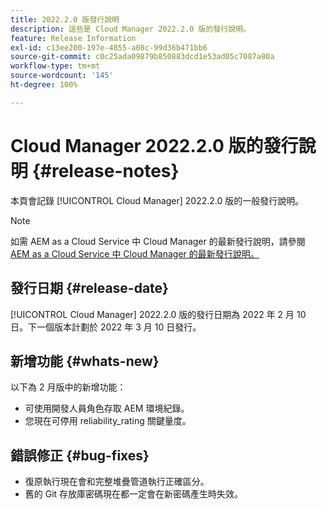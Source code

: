 ```yaml
---
title: 2022.2.0 版發行說明
description: 這些是 Cloud Manager 2022.2.0 版的發行說明。
feature: Release Information
exl-id: c13ee200-197e-4855-a08c-99d36b471bb6
source-git-commit: c0c25ada09879b850883dcd1e53ad05c7087a80a
workflow-type: tm+mt
source-wordcount: '145'
ht-degree: 100%

---
```


# Cloud Manager 2022.2.0 版的發行說明 {#release-notes}

本頁會記錄 [!UICONTROL Cloud Manager] 2022.2.0 版的一般發行說明。

>[!NOTE]
>
>如需 AEM as a Cloud Service 中 Cloud Manager 的最新發行說明，請參閱 [AEM as a Cloud Service 中 Cloud Manager 的最新發行說明。](https://experienceleague.adobe.com/docs/experience-manager-cloud-service/content/implementing/using-cloud-manager/release-notes-cloud-manager/release-notes-cm-current.html)

## 發行日期 {#release-date}

[!UICONTROL Cloud Manager] 2022.2.0 版的發行日期為 2022 年 2 月 10 日。下一個版本計劃於 2022 年 3 月 10 日發行。

## 新增功能 {#whats-new}

以下為 2 月版中的新增功能：

* 可使用開發人員角色存取 AEM 環境紀錄。
* 您現在可停用 reliability_rating 關鍵量度。

## 錯誤修正 {#bug-fixes}

* 復原執行現在會和完整堆疊管道執行正確區分。
* 舊的 Git 存放庫密碼現在都一定會在新密碼產生時失效。
